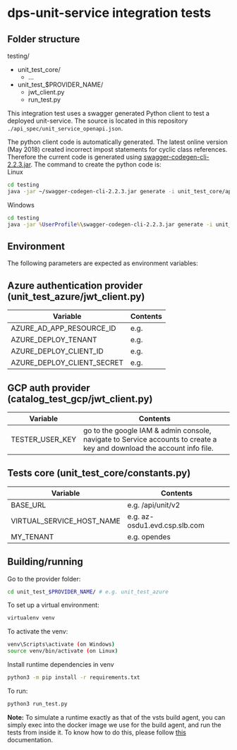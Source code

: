 # dps-unit-service integration tests
## Folder structure
testing/  
* unit_test_core/  
  * ...
* unit_test_$PROVIDER_NAME/  
  * jwt_client.py  
  * run_test.py  

This integration test uses a swagger generated Python client to test a 
deployed unit-service. The source is located in this repository
```./api_spec/unit_service_openapi.json```.

The python client code is automatically generated. The latest online version (May 2018)
created incorrect impost statements for cyclic class references. Therefore the current
code is generated using [swagger-codegen-cli-2.2.3.jar](https://repo1.maven.org/maven2/io/swagger/swagger-codegen-cli/2.2.3/swagger-codegen-cli-2.2.3.jar).
The command to create the python code is:  
Linux
```bash
cd testing
java -jar ~/swagger-codegen-cli-2.2.3.jar generate -i unit_test_core/api_spec/unit_service_openapi.json -l python -o unit_test_core/v2
```
Windows
```bat
cd testing
java -jar %UserProfile%\swagger-codegen-cli-2.2.3.jar generate -i unit_test_core\api_spec\unit_service_openapi_v2.json -l python -o unit_test_core\v2
```

## Environment
The following parameters are expected as environment variables:

## Azure authentication provider (unit_test_azure/jwt_client.py)
| Variable | Contents |
|----------|----------|
| AZURE_AD_APP_RESOURCE_ID | e.g. |
| AZURE_DEPLOY_TENANT | e.g.  |
| AZURE_DEPLOY_CLIENT_ID | e.g.  |
| AZURE_DEPLOY_CLIENT_SECRET | e.g.  |

## GCP auth provider (catalog_test_gcp/jwt_client.py)
| Variable | Contents |
|----------|----------|
| TESTER_USER_KEY | go to the google IAM & admin console, navigate to Service accounts to create a key and download the account info file. |

## Tests core (unit_test_core/constants.py)
| Variable | Contents |
|----------|----------|
| BASE_URL | e.g. /api/unit/v2 |
| VIRTUAL_SERVICE_HOST_NAME | e.g. az-osdu1.evd.csp.slb.com |
| MY_TENANT | e.g. opendes |

## Building/running
Go to the provider folder:
```bash
cd unit_test_$PROVIDER_NAME/ # e.g. unit_test_azure
```
To set up a virtual environment:
```bash
virtualenv venv
```
To activate the venv:
```bash
venv\Scripts\activate (on Windows)
source venv/bin/activate (on Linux)
```

Install runtime dependencies in venv
```bash
python3 -m pip install -r requirements.txt
```

To run:
```bash
python3 run_test.py
```

**Note:** To simulate a runtime exactly as that of the vsts build agent, you can simply exec into the docker image we use for the build agent, and run the tests from inside it. To know how to do this, please follow [this](https://slb-swt.visualstudio.com/data-at-rest/_git/dps-vsts-build-agent?path=%2FREADME.md&version=GBmaster) documentation.
